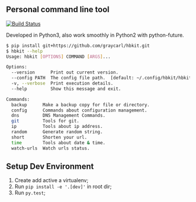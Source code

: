 ## Personal command line tool

[![Build Status](https://travis-ci.org/graycarl/hbkit.svg?branch=master)](https://travis-ci.org/graycarl/hbkit)

Developed in Python3, also work smoothly in Python2 with python-future.

```bash
$ pip install git+https://github.com/graycarl/hbkit.git
$ hbkit --help
Usage: hbkit [OPTIONS] COMMAND [ARGS]...

Options:
  --version      Print out current version.
  --config PATH  The config file path.  [default: ~/.config/hbkit/hbkit.ini]
  -v, --verbose  Print execution details.
  --help         Show this message and exit.

Commands:
  backup      Make a backup copy for file or directory.
  config      Commands about configuration management.
  dns         DNS Management Commands.
  git         Tools for git.
  ip          Tools about ip address.
  random      Generate random string.
  short       Shorten your url.
  time        Tools about date & time.
  watch-urls  Watch urls status.
```

## Setup Dev Environment

1. Create add active a virtualenv;
2. Run `pip install -e '.[dev]'` in root dir;
3. Run `py.test`;
